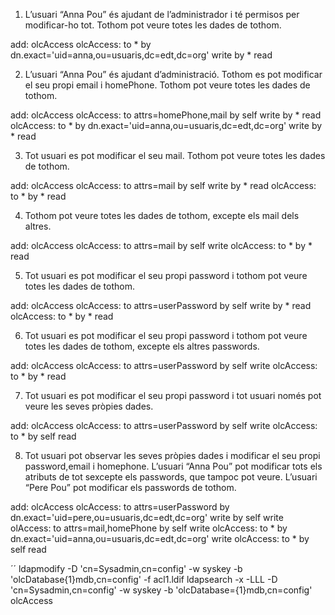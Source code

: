 1. L’usuari “Anna Pou” és ajudant de l’administrador i té permisos per modificar-ho tot.
Tothom pot veure totes les dades de tothom.

  add: olcAccess
  olcAccess: to * by dn.exact='uid=anna,ou=usuaris,dc=edt,dc=org' write by * read

2. L’usuari “Anna Pou” és ajudant d’administració. Tothom es pot modificar el seu propi
email i homePhone. Tothom pot veure totes les dades de tothom.

  add: olcAccess
  olcAccess: to attrs=homePhone,mail by self write by * read
  olcAccess: to * by dn.exact='uid=anna,ou=usuaris,dc=edt,dc=org' write by * read

3. Tot usuari es pot modificar el seu mail. Tothom pot veure totes les dades de tothom.

  add: olcAccess
  olcAccess: to attrs=mail by self write by * read
  olcAccess: to * by * read

4. Tothom pot veure totes les dades de tothom, excepte els mail dels altres.

  add: olcAccess
  olcAccess: to attrs=mail by self write
  olcAccess: to * by * read

5. Tot usuari es pot modificar el seu propi password i tothom pot veure totes les dades
de tothom.

  add: olcAccess
  olcAccess: to attrs=userPassword by self write by * read
  olcAccess: to * by * read

6. Tot usuari es pot modificar el seu propi password i tothom pot veure totes les dades
de tothom, excepte els altres passwords.

  add: olcAccess
  olcAccess: to attrs=userPassword by self write
  olcAccess: to * by * read

7. Tot usuari es pot modificar el seu propi password i tot usuari només pot veure les
seves pròpies dades.
  
  add: olcAccess
  olcAccess: to attrs=userPassword by self write
  olcAccess: to * by self read

8. Tot usuari pot observar les seves pròpies dades i modificar el seu propi password,email i homephone. 
L’usuari “Anna Pou” pot modificar tots els atributs de tot sexcepte els passwords, que tampoc pot veure. 
L’usuari “Pere Pou” pot modificar els passwords de tothom.

  add: olcAccess
  olcAccess: to attrs=userPassword by dn.exact='uid=pere,ou=usuaris,dc=edt,dc=org' write by self write
  olAccess: to attrs=mail,homePhone by self write
  olcAccess: to * by dn.exact='uid=anna,ou=usuaris,dc=edt,dc=org' write
  olcAccess: to * by self read

´´
ldapmodify -D 'cn=Sysadmin,cn=config' -w syskey -b 'olcDatabase{1}mdb,cn=config' -f acl1.ldif 
ldapsearch -x -LLL -D 'cn=Sysadmin,cn=config' -w syskey -b 'olcDatabase={1}mdb,cn=config' olcAccess

